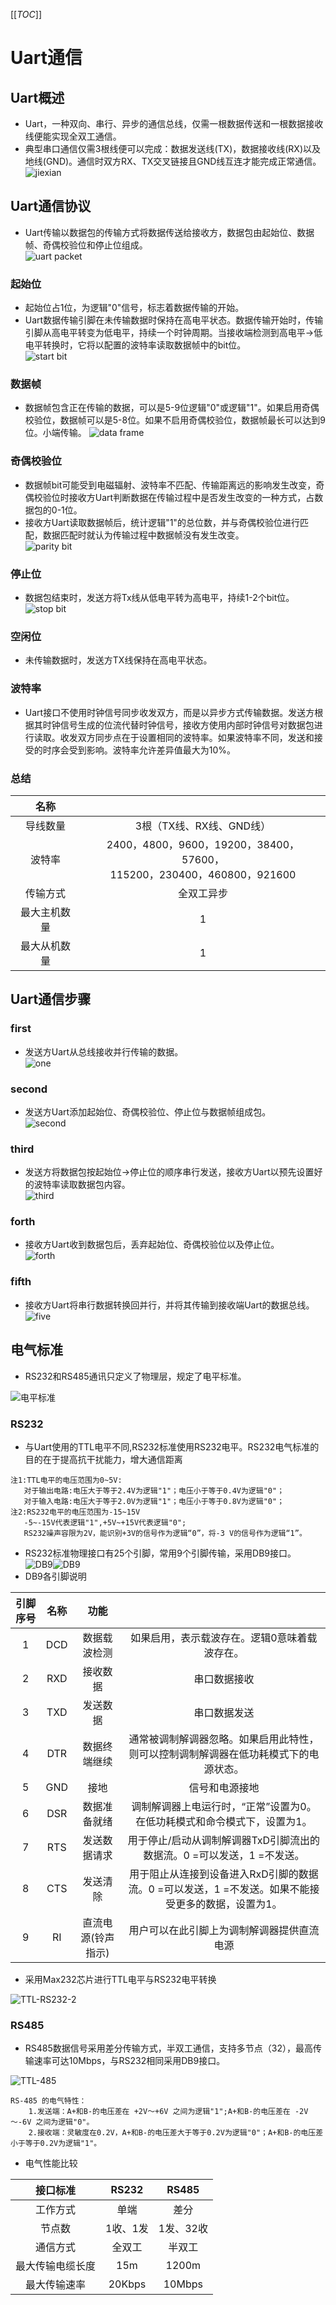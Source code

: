 [[_TOC_]]
# Uart通信
## Uart概述
- Uart，一种双向、串行、异步的通信总线，仅需一根数据传送和一根数据接收线便能实现全双工通信。
- 典型串口通信仅需3根线便可以完成：数据发送线(TX)，数据接收线(RX)以及地线(GND)。通信时双方RX、TX交叉链接且GND线互连才能完成正常通信。<br>
![jiexian](./resource/jiexian.png)
## Uart通信协议
- Uart传输以数据包的传输方式将数据传送给接收方，数据包由起始位、数据帧、奇偶校验位和停止位组成。<br>
![uart packet](./resource/datapacket.png "数据包")
### 起始位
- 起始位占1位，为逻辑"0"信号，标志着数据传输的开始。<br>
- Uart数据传输引脚在未传输数据时保持在高电平状态。数据传输开始时，传输引脚从高电平转变为低电平，持续一个时钟周期。当接收端检测到高电平->低电平转换时，它将以配置的波特率读取数据帧中的bit位。<br>
![start bit](./resource/startbit.png "起始位")
### 数据帧
- 数据帧包含正在传输的数据，可以是5-9位逻辑"0"或逻辑"1"。如果启用奇偶校验位，数据帧可以是5-8位。如果不启用奇偶校验位，数据帧最长可以达到9位。小端传输。
![data frame](./resource/dataframe.png "数据帧")
### 奇偶校验位
- 数据帧bit可能受到电磁辐射、波特率不匹配、传输距离远的影响发生改变，奇偶校验位时接收方Uart判断数据在传输过程中是否发生改变的一种方式，占数据包的0-1位。<br>
- 接收方Uart读取数据帧后，统计逻辑"1"的总位数，并与奇偶校验位进行匹配，数据匹配时就认为传输过程中数据帧没有发生改变。<br>
![parity bit](./resource/paritybit.png "奇偶校验位")
### 停止位
- 数据包结束时，发送方将Tx线从低电平转为高电平，持续1-2个bit位。<br>
![stop bit](./resource/stopbit.png "停止位")
### 空闲位
- 未传输数据时，发送方TX线保持在高电平状态。
### 波特率
- Uart接口不使用时钟信号同步收发双方，而是以异步方式传输数据。发送方根据其时钟信号生成的位流代替时钟信号，接收方使用内部时钟信号对数据包进行读取。收发双方同步点在于设置相同的波特率。如果波特率不同，发送和接受的时序会受到影响。波特率允许差异值最大为10%。
### 总结
|名称||
|:--:|:--:|
|导线数量|3根（TX线、RX线、GND线）|
|波特率|2400，4800，9600，19200，38400，57600，<br>115200，230400，460800，921600|
|传输方式|全双工异步|
|最大主机数量|1|
|最大从机数量|1|
## Uart通信步骤
### first
- 发送方Uart从总线接收并行传输的数据。<br>
![one](./resource/stepone.PNG)
### second
- 发送方Uart添加起始位、奇偶校验位、停止位与数据帧组成包。<br>
![second](./resource/steptwo.PNG)
### third
- 发送方将数据包按起始位->停止位的顺序串行发送，接收方Uart以预先设置好的波特率读取数据包内容。<br>
![third](./resource/stepthree.PNG)
### forth
- 接收方Uart收到数据包后，丢弃起始位、奇偶校验位以及停止位。<br>
![forth](./resource/stepfour.PNG)
### fifth
- 接收方Uart将串行数据转换回并行，并将其传输到接收端Uart的数据总线。<br>
![five](./resource/stepfive.PNG)

## 电气标准
- RS232和RS485通讯只定义了物理层，规定了电平标准。

![电平标准](./resource/ERS.PNG)
### RS232
- 与Uart使用的TTL电平不同,RS232标准使用RS232电平。RS232电气标准的目的在于提高抗干扰能力，增大通信距离
~~~
注1:TTL电平的电压范围为0~5V:
   对于输出电路:电压大于等于2.4V为逻辑"1"；电压小于等于0.4V为逻辑"0"；
   对于输入电路:电压大于等于2.0V为逻辑"1"；电压小于等于0.8V为逻辑"0"；
注2:RS232电平的电压范围为-15~15V
   -5~-15V代表逻辑"1",+5V~+15V代表逻辑"0";
   RS232噪声容限为2V，能识别+3V的信号作为逻辑“0”，将-3 V的信号作为逻辑“1”。
~~~

- RS232标准物理接口有25个引脚，常用9个引脚传输，采用DB9接口。<br>
![DB9](./resource/DB9-1.PNG)![DB9](./resource/DB9.PNG)<br>
- DB9各引脚说明<br>

|引脚序号|名称|功能||
|:--:|:--:|:--:|:--:|
|1|DCD|数据载波检测|如果启用，表示载波存在。逻辑0意味着载波存在。|
|2|RXD|接收数据|串口数据接收|
|3|TXD|发送数据|串口数据发送|
|4|DTR|数据终端继续|通常被调制解调器忽略。如果启用此特性，则可以控制调制解调器在低功耗模式下的电源状态。|
|5|GND|接地|信号和电源接地|
|6|DSR|数据准备就绪|调制解调器上电运行时，“正常”设置为0。在低功耗模式和命令模式下，设置为1。|
|7|RTS|发送数据请求|用于停止/启动从调制解调器TxD引脚流出的数据流。0 =可以发送，1 =不发送。|
|8|CTS|发送清除|用于阻止从连接到设备进入RxD引脚的数据流。0 =可以发送，1 =不发送。如果不能接受更多的数据，设置为1。|
|9|RI|直流电源(铃声指示)|用户可以在此引脚上为调制解调器提供直流电源|

- 采用Max232芯片进行TTL电平与RS232电平转换

![TTL-RS232-2](./resource/TTLtoRS232-2.png)<br>
### RS485
- RS485数据信号采用差分传输方式，半双工通信，支持多节点（32），最高传输速率可达10Mbps，与RS232相同采用DB9接口。

![TTL-485](./resource/TTL-485.png)<br>
~~~
RS-485 的电气特性：
	1.发送端：A+和B-的电压差在 +2V～+6V 之间为逻辑"1";A+和B-的电压差在 -2V～-6V 之间为逻辑"0"。
	2.接收端：灵敏度在0.2V，A+和B-的电压差大于等于0.2V为逻辑"0"；A+和B-的电压差小于等于0.2V为逻辑"1"。
~~~

- 电气性能比较

|接口标准|RS232|RS485|
|:--:|:--:|:--:|
|工作方式|单端|差分|
|节点数|1收、1发|1发、32收|
|通信方式|全双工|半双工|
|最大传输电缆长度|15m|1200m|
|最大传输速率|20Kbps|10Mbps|
